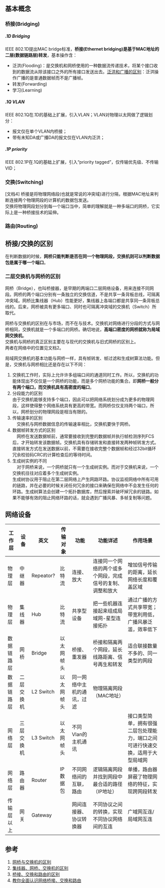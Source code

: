 
## 基本概念
### 桥接(Bridging)
##### .1D Bridging
IEEE 802.1D提出MAC bridge标准，**桥接(Ethernet bridging)是基于MAC地址的二层(数据链路层)转发**，基本操作含：  
- 泛洪(Flooding)：是交换机和网桥使用的一种数据流传递技术，将某个接口收到的数据流从除该接口之外的所有接口发送出去。[泛洪和广播的区别](https://blog.51cto.com/tingfeng/795612)：泛洪操作广播的是普通数据帧而不是广播帧。
- 转发(Forwarding)
- 学习(Learning)

##### .1Q VLAN
IEEE 802.1Q在.1D的基础上扩展，引入VLAN；VLAN对物理以太网做了逻辑划分：
- 报文仅在单个VLAN内桥接；
- 带有未知DA或广播DA的报文仅在VLAN内泛洪；

##### .1P priority
IEEE 802.1P在.1Q的基础上扩展，引入“priority tagged”，仅传输优先级、不传输VID；  

### 交换(Switching)
[文档4]
桥接是将物理网络段(也就是常说的冲突域)进行分隔，根据MAC地址来判断连接两个物理网段的计算机的数据包发送。  
交换将物理网段划分到每一个端口当中，简单的理解就是一种多端口的网桥，它实际上是一种桥接技术的延伸。

### 路由(Routing)

## 桥接/交换的区别
在判断数据的时候，**网桥只能判断是否在同一个物理网段，交换机则可以判断数据包是属于哪一个端口**。

### 二层交换机与网桥的区别
网桥（Bridge），也叫桥接器，是早期的两端口二层网络设备，用来连接不同网段。网桥的两个端口分别有一条独立的交换信道，不是共享一条背板总线，可隔离冲突域。网桥比集线器（Hub）性能更好，集线器上各端口都是共享同一条背板总线的。后来，网桥被具有更多端口、同时也可隔离冲突域的交换机（Switch）所取代。

网桥与交换机的区别在与市场，而不在与技术。交换机对网络进行分段的方式与网桥相同，交换机就是一个多端口的网桥。确切地说，**高端口密度的网桥就称为局域网交换机**。   
交换机与网桥的真正区别主要在与现代的交换机与旧式网桥的区别上。   
两者在网络中的位置见文档2。  

局域网交换机的基本功能与网桥一样，具有帧转发、帧过滤和生成树算法功能。但是，交换机与网桥相比还是存在以下不同：   
1. 交换机工作时，实际上允许许多组端口间的通道同时工作。所以，交换机的功能体现出不仅仅是一个网桥的功能，而是多个网桥功能的集合。即**网桥一般分有两个端口，而交换机具有高密度的端口**。 
2. 分段能力的区别   
  由于交换机能够支持多个端口，因此可以把网络系统划分成为更多的物理网段，这样使得整个网络系统具有更高的带宽。而网桥仅仅支持两个端口，所以，网桥划分的物理网段是相当有限的。 
3. 传输速率的区别  
　交换机与网桥数据信息的传输速率相比，交换机要快于网桥。 
4. 数据帧转发方式的区别  
　网桥在发送数据帧前，通常要接收到完整的数据帧并执行帧检测序列FCS后，才开始转发该数据帧。交换机具有存储转发和直接转发两种帧转发方式。直接转发方式在发送数据以前，不需要在接收完整个数据帧和经过32bit循环冗余校验码CRC的计算检查后的等待时间。
5. 生成树实例的不同  
　对于网桥来说，一个网桥就只有一个生成树实例。而对于交换机来说，一个交换机往往对应着多个生成树实例。  
  生成树协议用于阻止在第二层网络上产生网路环路。协议监视网络中所有可用的链路，并在必要的时候关闭任何冗余的接口来确保在网络中不会发生任何的环路。生成树算法会创建一个拓扑数据库，然后搜索并破坏掉冗余的链路。如果不能够有效的阻止网络环路的话，就会遇到广播风暴、多帧复制等问题。

## 网络设备

|工作层|设备|英文|传输对象|功能|功能详述|作用场景|
|--|--|--|--|--|--|--|
|物理层|中继器|Repeator?|比特流|连接、放大|连接同一个网络的两个或多个网段，完成信号的复制、调整和放大|增加信号传输的距离，延长网络长度和覆盖区域|
|物理层|集线器|Hub|比特流|共享型设备|把一些机器连接起来组成局域网-星型连接拓扑|通过广播的方式共享带宽；带宽利用低，广播风暴泛滥，效率低下|
|数据链路层|网桥|Bridge|以太网帧头|桥接、重发器|桥接和隔离两个网段，延长线路距离、信号再生和转发|适合联接数量不多的、同一类型的网段|
|数据链路层|二层交换机|L2 Switch|以太网帧头|同一网络中主机的通讯，过滤|物理隔离网段（MAC地址）||
|网络层|三层交换机|L3 Switch|以太网帧头|不同Vlan的主机通讯||接口类型简单，拥有很强二层包处理能力，端口之间可进行快速交换，适用于大型局域网|
|网络层|路由器|Router|IP数据包|不同网络间的互联，路由|逻辑隔离网段并找到网段中最合适的路径（IP地址）|单播，路由器屏蔽了物理网络的特征，实现跨网段转发|
|传输层以上|网关|Gateway||网间连接器、协议转换器|不同协议之间的转换，实现不同协议网络间的互连|广域网互连/局域网互连|

## 参考
1. [网桥与交换机的区别](https://blog.csdn.net/fivedoumi/article/details/51746798)
2. [集线器、网桥、交换机的区别](https://blog.csdn.net/dwj_daiwenjie/article/details/108636144)
3. [桥接、交换和路由的区别](README.md)
4. [教你全面认识网络桥接、交换和路由](https://www.docin.com/p-2253823700.html)
